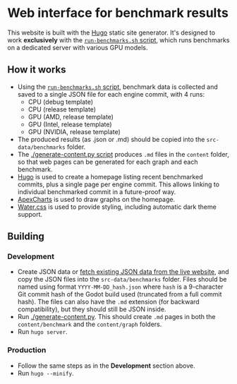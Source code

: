 # Web interface for benchmark results

This website is built with the [Hugo](https://gohugo.io/) static site generator.
It's designed to work **exclusively** with the [`run-benchmarks.sh` script](../run-benchmarks.sh),
which runs benchmarks on a dedicated server with various GPU models.

## How it works

- Using the [`run-benchmarks.sh` script](../run-benchmarks.sh), benchmark data
  is collected and saved to a single JSON file for each engine commit, with 4 runs:
  - CPU (debug template)
  - CPU (release template)
  - GPU (AMD, release template)
  - GPU (Intel, release template)
  - GPU (NVIDIA, release template)
- The produced results (as .json or .md) should be copied into the `src-data/benchmarks` folder.
- The [./generate-content.py script](./generate-content.py) produces `.md` files
  in the `content` folder, so that web pages can be generated for each graph and each benchmark.
- [Hugo](https://gohugo.io/) is used to create a homepage listing recent
  benchmarked commits, plus a single page per engine commit. This allows linking
  to individual benchmarked commit in a future-proof way.
- [ApexCharts](https://apexcharts.com/) is used to draw graphs on the homepage.
- [Water.css](https://watercss.kognise.dev/) is used to provide styling,
  including automatic dark theme support.

## Building

### Development

- Create JSON data or [fetch existing JSON data from the live website](https://github.com/godotengine/godot-benchmarks-results),
  and copy the JSON files into the `src-data/benchmarks` folder. Files should be named using format
  `YYYY-MM-DD_hash.json` where `hash` is a 9-character Git commit hash of the Godot build used
  (truncated from a full commit hash). The files can also have the `.md` extension
  (for backward compatibility), but they should still be JSON inside.
- Run [./generate-content.py](./generate-content.py). This should create `.md` pages in both the
  `content/benchmark` and the `content/graph` folders.
- Run `hugo server`.

### Production

- Follow the same steps as in the **Development** section above.
- Run `hugo --minify`.
